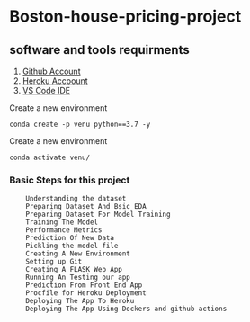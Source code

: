# Boston-house-pricing-project

## software and tools requirments

1. [Github Account](https://github.com)
2. [Heroku Accoount](https:heroku.com)
2. [VS Code IDE](https:code.visualstudio.com) 


Create a new environment

```
conda create -p venu python==3.7 -y

```

Create a new environment

```
conda activate venu/

```

 ###  Basic Steps for this project 
        Understanding the dataset 
        Preparing Dataset And Bsic EDA
        Preparing Dataset For Model Training
        Training The Model
        Performance Metrics
        Prediction Of New Data
        Pickling the model file
        Creating A New Environment
        Setting up Git
        Creating A FLASK Web App
        Running An Testing our app
        Prediction From Front End App
        Procfile for Heroku Deployment
        Deploying The App To Heroku
        Deploying The App Using Dockers and github actions
